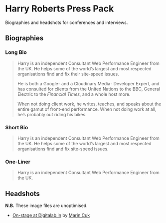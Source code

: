 # Harry Roberts Press Pack

Biographies and headshots for conferences and interviews.

## Biographies

### Long Bio

> Harry is an independent Consultant Web Performance Engineer from the UK. He
> helps some of the world’s largest and most respected organisations find and
> fix their site-speed issues.
>
> He is both a Google- and a Cloudinary Media- Developer Expert, and has
> consulted for clients from the United Nations to the BBC, General Electric to
> the _Financial Times_, and a whole host more.
>
> When not doing client work, he writes, teaches, and speaks about the entire
> gamut of front-end performance. When not doing work at all, he’s probably out
> riding his bikes.

### Short Bio

> Harry is an independent Consultant Web Performance Engineer from the UK. He
> helps some of the world’s largest and most respected organisations find and
> fix site-speed issues.

### One-Liner

> Harry is an independent Consultant Web Performance Engineer from the UK.

## Headshots

**N.B.** These image files are unoptimised.

* [On-stage at Digitalab.in](https://github.com/csswizardry/press/blob/master/files/digitalab.in.jpg) by [Marin Cuk](https://www.facebook.com/mcveventography/)
